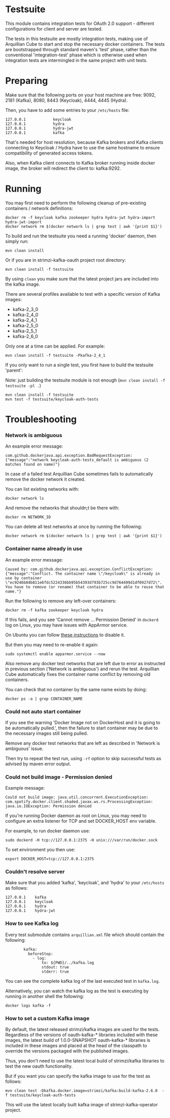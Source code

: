 Testsuite
=========

This module contains integration tests for OAuth 2.0 support - different configurations for client and server are tested.

The tests in this testsuite are mostly integration tests, making use of Arquillian Cube to start and stop the necessary docker 
containers. The tests are bootstrapped through standard maven's 'test' phase, rather than the conventional 'integration-test' 
phase which is otherwise used when integration tests are intermingled in the same project with unit tests. 


Preparing
=========

Make sure that the following ports on your host machine are free: 9092, 2181 (Kafka), 8080, 8443 (Keycloak), 4444, 4445 (Hydra).

Then, you have to add some entries to your `/etc/hosts` file:

    127.0.0.1            keycloak
    127.0.0.1            hydra
    127.0.0.1            hydra-jwt
    127.0.0.1            kafka

That's needed for host resolution, because Kafka brokers and Kafka clients connecting to Keycloak / Hydra have to use the 
same hostname to ensure compatibility of generated access tokens.

Also, when Kafka client connects to Kafka broker running inside docker image, the broker will redirect the client to: kafka:9292.


Running
=======

You may first need to perform the following cleanup of pre-existing containers / network definitions:

    docker rm -f keycloak kafka zookeeper hydra hydra-jwt hydra-import hydra-jwt-import
    docker network rm $(docker network ls | grep test | awk '{print $1}')
    
To build and run the testsuite you need a running 'docker' daemon, then simply run:

    mvn clean install

Or if you are in strimzi-kafka-oauth project root directory:

    mvn clean install -f testsuite

By using `clean` you make sure that the latest project jars are included into the kafka image.

There are several profiles available to test with a specific version of Kafka images:

- kafka-2_3_0
- kafka-2_4_0
- kafka-2_4_1
- kafka-2_5_0
- kafka-2_5_1
- kafka-2_6_0

Only one at a time can be applied. For example:
 
    mvn clean install -f testsuite -Pkafka-2_4_1

If you only want to run a single test, you first have to build the testsuite 'parent':

Note: just building the testsuite module is not enough (`mvn clean install -f testsuite -pl .`)

    mvn clean install -f testsuite
    mvn test -f testsuite/keycloak-auth-tests


Troubleshooting
===============

### Network is ambiguous

An example error message:

    com.github.dockerjava.api.exception.BadRequestException: {"message":"network keycloak-auth-tests_default is ambiguous (2 matches found on name)"}

In case of a failed test Arquillian Cube sometimes fails to automatically remove the docker network it created.

You can list existing networks with:

    docker network ls

And remove the networks that shouldn;t be there with:

    docker rm NETWORK_ID

You can delete all test networks at once by running the following:

    docker network rm $(docker network ls | grep test | awk '{print $1}')


### Container name already in use

An example error message:

    Caused by: com.github.dockerjava.api.exception.ConflictException: {"message":"Conflict. The container name \"/keycloak\" is already in use by container \"ec9246b84b811e6fdc5224336bb95b54393d793b725cc9d764499d1df0927d72\". You have to remove (or rename) that container to be able to reuse that name."}

Run the following to remove any left-over containers:

    docker rm -f kafka zookeeper keycloak hydra

If this fails, and you see 'Cannot remove ... Permission Denied' in `dockerd` log on Linux, you may have issues with AppArmor service.

On Ubuntu you can follow [these instructions](https://bugs.launchpad.net/ubuntu/+source/snapd/+bug/1803476/comments/21) to disable it.

But then you may need to re-enable it again:
    
    sudo systemctl enable apparmor.service --now

Also remove any docker test networks that are left due to error as instructed in previous section ('Network is ambiguous') and rerun the test. 
Arquillian Cube automatically fixes the container name conflict by removing old containers.

You can check that no container by the same name exists by doing:

    docker ps -a | grep CONTAINER_NAME


### Could not auto start container

If you see the warning 'Docker Image not on DockerHost and it is going to be automatically pulled.', then the failure to start container may be due to the necessary images still being pulled.

Remove any docker test networks that are left as described in 'Network is ambiguous' issue.

Then try to repeat the test run, using `-rf` option to skip successful tests as advised by maven error output.


### Could not build image - Permission denied

Example message:

    Could not build image: java.util.concurrent.ExecutionException: com.spotify.docker.client.shaded.javax.ws.rs.ProcessingException: java.io.IOException: Permission denied

If you're running Docker daemon as root on Linux, you may need to configure an extra listener for TCP and set DOCKER_HOST env variable.

For example, to run docker daemon use:

    sudo dockerd -H tcp://127.0.0.1:2375 -H unix:///var/run/docker.sock

To set environment you then use:

    export DOCKER_HOST=tcp://127.0.0.1:2375


### Couldn't resolve server

Make sure that you added 'kafka', 'keycloak', and 'hydra' to your `/etc/hosts` as follows:

    127.0.0.1    kafka
    127.0.0.1    keycloak
    127.0.0.1    hydra
    127.0.0.1    hydra-jwt


### How to see Kafka log

Every test submodule contains `arquillian.xml` file which should contain the following:

            kafka:
              beforeStop:
                - log:
                    to: ${PWD}/../kafka.log
                    stdout: true
                    stderr: true

You can see the complete kafka log of the last executed test in `kafka.log`.

Alternatively, you can watch the kafka log as the test is executing by running in another shell the following:

    docker logs kafka -f

### How to set a custom Kafka image

By default, the latest released strimzi/kafka images are used for the tests. Regardless of the versions of oauth-kafka-* 
libraries included with these images, the latest build of 1.0.0-SNAPSHOT oauth-kafka-* libraries is included in these images and
 placed at the head of the classpath to override the versions packaged with the published images.
  
Thus, you don't need to use the latest local build of strimzi/kafka libraries to test the new oauth functionality.

But if you want you can specify the kafka image to use for the test as follows:

    mvn clean test -Dkafka.docker.image=strimzi/kafka:build-kafka-2.6.0  -f testsuite/keycloak-auth-tests

This will use the latest locally built kafka image of strimzi-kafka-operator project.
